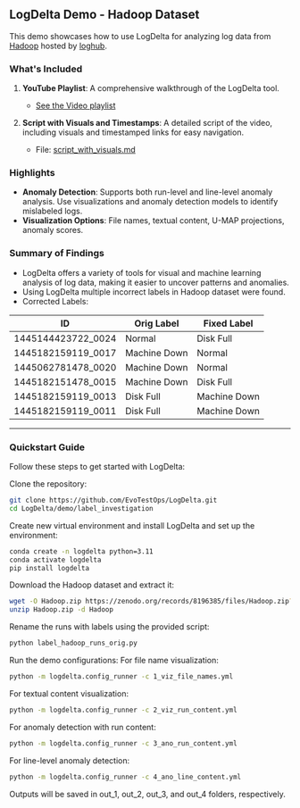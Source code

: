 ## LogDelta Demo - Hadoop Dataset

This demo showcases how to use LogDelta for analyzing log data from [Hadoop](https://github.com/logpai/loghub/tree/master/Hadoop) hosted by [loghub](https://github.com/logpai/loghub). 

### What's Included

1. **YouTube Playlist**: A comprehensive walkthrough of the LogDelta tool.

   - [See the Video playlist](https://www.youtube.com/playlist?list=PLTUjKYPvVhe6JhHBlkJN_yPhVDR5w2ej2)

2. **Script with Visuals and Timestamps**: A detailed script of the video, including visuals and timestamped links for easy navigation.

   - File: [script\_with\_visuals.md](./video_script.md)

### Highlights

- **Anomaly Detection**: Supports both run-level and line-level anomaly analysis. Use visualizations and anomaly detection models to identify mislabeled logs.
- **Visualization Options**: File names, textual content, U-MAP projections, anomaly scores.

### Summary of Findings

- LogDelta offers a variety of tools for visual and machine learning analysis of log data, making it easier to uncover patterns and anomalies.
- Using LogDelta multiple incorrect labels in Hadoop dataset were found.
- Corrected Labels:

| ID                  | Orig Label   | Fixed Label  |
| ------------------- | ------------ | ------------ |
| 1445144423722\_0024 | Normal       | Disk Full    |
| 1445182159119\_0017 | Machine Down | Normal       |
| 1445062781478\_0020 | Machine Down | Normal       |
| 1445182151478\_0015 | Machine Down | Disk Full    |
| 1445182159119\_0013 | Disk Full    | Machine Down |
| 1445182159119\_0011 | Disk Full    | Machine Down |


---
### Quickstart Guide

Follow these steps to get started with LogDelta:

Clone the repository:
   ```bash
   git clone https://github.com/EvoTestOps/LogDelta.git
   cd LogDelta/demo/label_investigation
```
Create new virtual environment and install LogDelta and set up the environment:
```bash
conda create -n logdelta python=3.11
conda activate logdelta
pip install logdelta
```
Download the Hadoop dataset and extract it:
```bash
wget -O Hadoop.zip https://zenodo.org/records/8196385/files/Hadoop.zip?download=1
unzip Hadoop.zip -d Hadoop
```
Rename the runs with labels using the provided script:
```bash
python label_hadoop_runs_orig.py
```
Run the demo configurations:
For file name visualization:
```bash
python -m logdelta.config_runner -c 1_viz_file_names.yml
```
For textual content visualization:
```bash
python -m logdelta.config_runner -c 2_viz_run_content.yml
```
For anomaly detection with run content:
```bash
python -m logdelta.config_runner -c 3_ano_run_content.yml
```
For line-level anomaly detection:
```bash
python -m logdelta.config_runner -c 4_ano_line_content.yml
```
Outputs will be saved in out_1, out_2, out_3, and out_4 folders, respectively.
